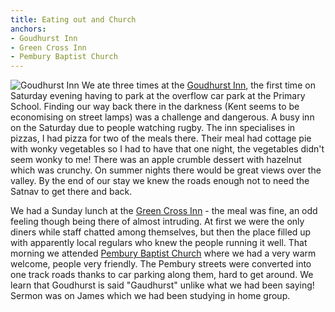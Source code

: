 ```yaml
---
title: Eating out and Church
anchors:
- Goudhurst Inn
- Green Cross Inn
- Pembury Baptist Church
---
```

![Goudhurst Inn](Goudhurst_018_8650.jpg)
We ate three times at the [Goudhurst Inn](http://www.thegoudhurstinn.com/), the first time on Saturday evening having to park
at the overflow car park at the Primary School. Finding our way back there in the darkness
(Kent seems to be economising on street lamps) was a challenge and dangerous. A busy inn on
the Saturday due to people watching rugby. The inn specialises in pizzas, I had pizza for two
of the meals there. Their meal had cottage pie with wonky vegetables so I had to have that
one night, the vegetables didn't seem wonky to me! There was an apple crumble dessert with
hazelnut which was crunchy. On summer nights there would be great views over the valley. By the end of
our stay we knew the roads enough not to need the Satnav to get there and back.

We had a Sunday lunch at the [Green Cross Inn](https://www.greencrossinn.co.uk/) - the meal was fine,
an odd feeling though being there of almost intruding. At first we were the only diners while
staff chatted among themselves, but then the place filled up with apparently local regulars
who knew the people running it well. That morning we attended
[Pembury Baptist Church](http://www.pemburybaptistchurch.org/) where we had a very warm welcome,
people very friendly. The Pembury streets were converted into one track roads thanks to car
parking along them, hard to get around. We learn that Goudhurst is said "Gaudhurst" unlike what we
had been saying! Sermon was on James which we had been studying in home group.
